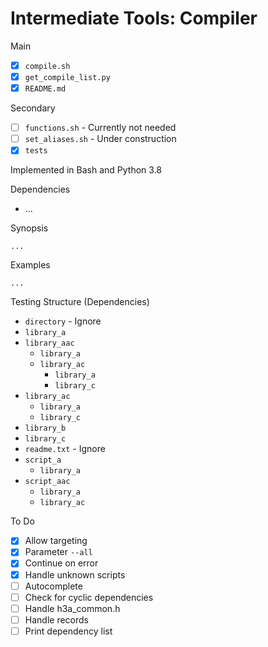 # Intermediate Tools: Compiler

Main

* [x] `compile.sh`
* [x] `get_compile_list.py`
* [x] `README.md`

Secondary

* [ ] `functions.sh` - Currently not needed
* [ ] `set_aliases.sh` - Under construction
* [x] `tests`

Implemented in Bash and Python 3.8

Dependencies

* ...

Synopsis

```text
...
```

Examples

```text
...
```

Testing Structure (Dependencies)

* `directory` - Ignore
* `library_a`
* `library_aac`
  * `library_a`
  * `library_ac`
    * `library_a`
    * `library_c`
* `library_ac`
  * `library_a`
  * `library_c`
* `library_b`
* `library_c`
* `readme.txt` - Ignore
* `script_a`
  * `library_a`
* `script_aac`
  * `library_a`
  * `library_ac`

To Do

* [x] Allow targeting
* [x] Parameter `--all`
* [x] Continue on error
* [x] Handle unknown scripts
* [ ] Autocomplete
* [ ] Check for cyclic dependencies
* [ ] Handle h3a_common.h
* [ ] Handle records
* [ ] Print dependency list
